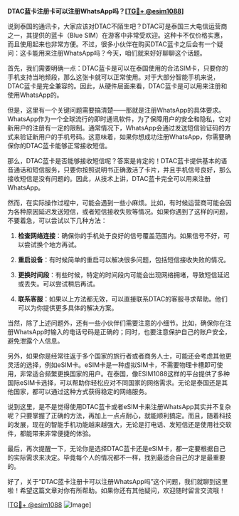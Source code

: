 **DTAC蓝卡注册卡可以注册WhatsApp吗？[[TG💪+ @esim1088](https://t.me/s/esim1088)]**

说到泰国的通讯卡，大家应该对DTAC不陌生吧？DTAC可是泰国三大电信运营商之一，其提供的蓝卡（Blue SIM）在游客中非常受欢迎。这种卡不仅价格实惠，而且使用起来也非常方便。不过，很多小伙伴在购买DTAC蓝卡之后会有一个疑问：这卡能用来注册WhatsApp吗？今天，咱们就来好好聊聊这个话题。

首先，我们需要明确一点：DTAC蓝卡是可以在泰国使用的合法SIM卡，只要你的手机支持当地频段，那么这张卡就可以正常使用。对于大部分智能手机来说，DTAC蓝卡是完全兼容的。因此，从硬件层面来看，DTAC蓝卡是可以用来注册和使用WhatsApp的。

但是，这里有一个关键问题需要搞清楚——那就是注册WhatsApp的具体要求。WhatsApp作为一个全球流行的即时通讯软件，为了保障用户的安全和隐私，它对新用户的注册有一定的限制。通常情况下，WhatsApp会通过发送短信验证码的方式来验证新用户的手机号码。这意味着，如果你想成功注册WhatsApp，你需要确保你的DTAC蓝卡能够正常接收短信。

那么，DTAC蓝卡是否能够接收短信呢？答案是肯定的！DTAC蓝卡提供基本的语音通话和短信服务，只要你按照说明书正确激活了卡片，并且手机信号良好，那么接收短信是没有问题的。因此，从技术上讲，DTAC蓝卡完全可以用来注册WhatsApp。

然而，在实际操作过程中，可能会遇到一些小麻烦。比如，有时候运营商可能会因为各种原因延迟发送短信，或者短信接收失败等情况。如果你遇到了这样的问题，不要着急，可以尝试以下几种方法：

1. **检查网络连接**：确保你的手机处于良好的信号覆盖范围内。如果信号不好，可以尝试换个地方再试。
   
2. **重启设备**：有时候简单的重启可以解决很多问题，包括短信接收失败的情况。
   
3. **更换时间段**：有些时候，特定的时间段内可能会出现网络拥堵，导致短信延迟或丢失。可以尝试稍后再试。

4. **联系客服**：如果以上方法都无效，可以直接联系DTAC的客服寻求帮助。他们可以为你提供更多具体的解决方案。

当然，除了上述问题外，还有一些小伙伴们需要注意的小细节。比如，确保你在注册WhatsApp时输入的电话号码是正确的；同时，也要注意保护自己的账户安全，避免泄露个人信息。

另外，如果你是经常往返于多个国家的旅行者或者商务人士，可能还会考虑其他更灵活的选择，例如eSIM卡。eSIM卡是一种虚拟SIM卡，不需要物理卡槽即可使用，非常适合频繁更换国家的用户。在泰国，像ESIM1088这样的平台提供了多种国际eSIM卡选择，可以帮助你轻松应对不同国家的网络需求。无论是泰国还是其他国家，都可以通过这种方式获得稳定的网络服务。

说到这里，是不是觉得使用DTAC蓝卡或者eSIM卡来注册WhatsApp其实并不复杂呢？只要掌握了正确的方法，再加上一点点耐心，就能顺利搞定。而且，随着科技的发展，现在的智能手机功能越来越强大，无论是打电话、发短信还是使用社交软件，都能带来非常便捷的体验。

最后，再次提醒一下，无论你是选择DTAC蓝卡还是eSIM卡，都一定要根据自己的实际需求来决定。毕竟每个人的情况都不一样，找到最适合自己的才是最重要的。

好了，关于“DTAC蓝卡注册卡可以注册WhatsApp吗”这个问题，我们就聊到这里啦！希望这篇文章对你有所帮助。如果你还有其他疑问，欢迎随时留言交流哦！

[[TG💪+ @esim1088](https://t.me/s/esim1088) ![Image](https://i.postimg.cc/4NQfJmqS/Snipaste-2025-05-13-00-14-12.png)]